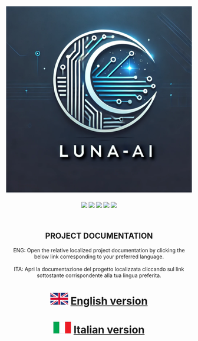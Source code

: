 <p align="center">

# <CENTER>![L.U.N.A.-AI Logo](GUI/Resources/LUNA-A_001.png)</CENTER>

  <p align="center">
    <img src="https://img.shields.io/discord/1175137042473168916?style=plastic&logo=discord&logoColor=white&logoSize=auto&label=discord&labelColor=discord&color=white">
    <img src="https://img.shields.io/github/followers/phobetor1999">
    <img src="https://img.shields.io/github/stars/phobetor1999/Luna-ai?style=social&logo=github&logoColor=Black&logoSize=auto&label=Repo%20Stars&labelColor=white&color=white">
    <img src="https://img.shields.io/github/discussions/phobetor1999/Luna-AI?style=social&logo=github&logoColor=Black&logoSize=auto&label=Discussions&labelColor=white&color=yellow">
    <img src="https://img.shields.io/github/issues/phobetor1999/Luna-AI?label=issues">
  </p>
</p>

<br>

## <CENTER>PROJECT DOCUMENTATION</CENTER>

<CENTER>ENG: Open the relative localized project documentation by clicking the below link corresponding to your preferred language.</CENTER></BR>
<CENTER>ITA: Apri la documentazione del progetto localizzata cliccando sul link sottostante corrispondente alla tua lingua preferita.</CENTER>


# <CENTER>![uk_flag](GUI/Resources/tn_uk-flag.gif) [English version](/Documents/PROJECT_INTRODUCTION/ENG.md) </CENTER>


# <CENTER>![it_flag](GUI/Resources/tn_it-flag.gif) [Italian version](/Documents/PROJECT_INTRODUCTION/ITA.md) </CENTER>